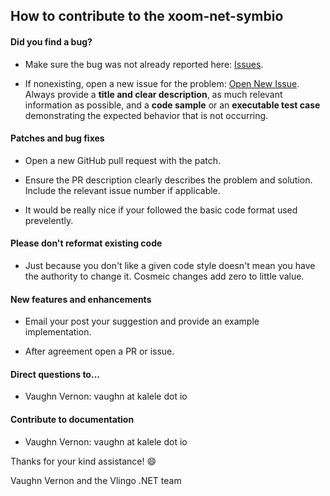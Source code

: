 ## How to contribute to the xoom-net-symbio

#### **Did you find a bug?**

* Make sure the bug was not already reported here: [Issues](https://github.com/vlingo-net/xoom-net-symbio/issues).

* If nonexisting, open a new issue for the problem: [Open New Issue](https://github.com/vlingo-net/xoom-net-symbio/issues/new). Always provide a **title and clear description**, as much relevant information as possible, and a **code sample** or an **executable test case** demonstrating the expected behavior that is not occurring.

#### **Patches and bug fixes**

* Open a new GitHub pull request with the patch.

* Ensure the PR description clearly describes the problem and solution. Include the relevant issue number if applicable.

* It would be really nice if your followed the basic code format used prevelently.

#### **Please don't reformat existing code**

* Just because you don't like a given code style doesn't mean you have the authority to change it. Cosmeic changes add zero to little value.

#### **New features and enhancements**

* Email your post your suggestion and provide an example implementation.

* After agreement open a PR or issue.

#### **Direct questions to...**

* Vaughn Vernon: vaughn at kalele dot io

#### **Contribute to documentation**

* Vaughn Vernon: vaughn at kalele dot io

Thanks for your kind assistance! :smile:

Vaughn Vernon and the Vlingo .NET team
